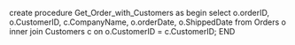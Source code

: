 create procedure
Get_Order_with_Customers
as begin select
o.orderID,
o.CustomerID,
c.CompanyName,
o.orderDate,
o.ShippedDate
from
Orders o
inner join 
Customers c on
o.CustomerID = c.CustomerID;
END
